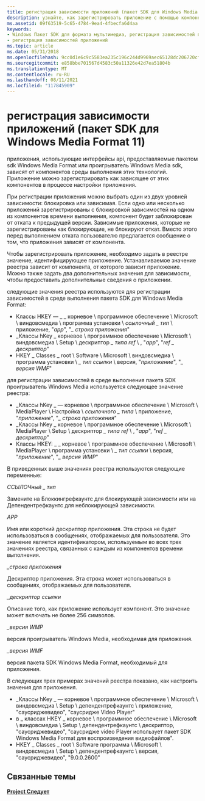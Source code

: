 ```yaml
---
title: регистрация зависимости приложений (пакет SDK для Windows Media Format 11)
description: узнайте, как зарегистрировать приложение с помощью компонентов среды выполнения api, предоставляемых пакетом SDK для Windows Media Format 11.
ms.assetid: 09f63519-5c65-4784-9ea4-4fbecfa6d4aa
keywords:
- Windows Пакет SDK для формата мультимедиа, регистрация зависимостей приложений
- регистрация зависимостей приложений
ms.topic: article
ms.date: 05/31/2018
ms.openlocfilehash: 9cc0d1e6c9c5583ea235c196c244d9969aec65128dc206720cfacc907ae0067b
ms.sourcegitcommit: e858bbe701567d4583c50a11326e42d7ea51804b
ms.translationtype: MT
ms.contentlocale: ru-RU
ms.lasthandoff: 08/11/2021
ms.locfileid: "117845909"
---
```

# <a name="registering-application-dependency-windows-media-format-11-sdk"></a>регистрация зависимости приложений (пакет SDK для Windows Media Format 11)

приложения, использующие интерфейсы api, предоставляемые пакетом sdk Windows Media Format или проигрыватель Windows Media sdk, зависят от компонентов среды выполнения этих технологий. Приложение можно зарегистрировать как зависящее от этих компонентов в процессе настройки приложения.

При регистрации приложения можно выбрать один из двух уровней зависимости: блокировка или зависимая. Если одно или несколько приложений зарегистрированы с блокировкой зависимостей на одном из компонентов времени выполнения, компонент будет заблокирован от отката к предыдущей версии. Зависимые приложения, которые не зарегистрированы как блокирующие, не блокируют откат. Вместо этого перед выполнением отката пользователю предлагается сообщение о том, что приложения зависят от компонента.

Чтобы зарегистрировать приложение, необходимо задать в реестре значение, идентифицирующее приложение. Устанавливаемое значение реестра зависит от компонента, от которого зависит приложение. Можно также задать два дополнительных значения для зависимости, чтобы предоставить дополнительные сведения о приложении.

следующие значения реестра используются для регистрации зависимостей в среде выполнения пакета SDK для Windows Media Format:

-   Классы HKEY — \_ \_ корневое \\ программное обеспечение \\ Microsoft \\ виндовсмедиа \\ программа установки \\ *ссылочный \_ тип* \\ приложение, "*app*", "*\_ строка приложения*"
-   \_Классы hKey \_ корневое \\ программное обеспечение \\ Microsoft \\ виндовсмедиа \\ Setup \\ дескриптор *\_ типа ref* \\ , "*app*", "*ref \_ дескриптор*"
-   HKEY \_ Classes \_ root \\ Software \\ Microsoft \\ виндовсмедиа \\ программа установки \\ *\_ тип ссылки* \\ версия, "*приложение*", "*\_ версия WMF*"

для регистрации зависимостей в среде выполнения пакета SDK проигрыватель Windows Media используется следующее значение реестра:

-   \_Классы hKey \_ — корневое \\ программное обеспечение \\ Microsoft \\ MediaPlayer \\ Настройка \\ *ссылочного \_ типа* \\ приложение, "*приложение*", "*\_ строка приложения*"
-   \_Классы hKey \_ корневое \\ программное обеспечение \\ Microsoft \\ MediaPlayer \\ Setup \\ дескриптор *\_ типа ref* \\ , "*app*", "*ref \_ дескриптор*"
-   Классы HKEY: \_ \_ корневое \\ программное обеспечение \\ Microsoft \\ MediaPlayer \\ программа установки \\ *\_ тип ссылки* \\ версия, "*приложение*", "*\_ версия WMP*"

В приведенных выше значениях реестра используются следующие переменные:

*ССЫЛОЧный \_ тип*

Замените на Блоккингрефкаунтс для блокирующей зависимости или на Депендентрефкаунтс для неблокирующей зависимости.

*APP*

Имя или короткий дескриптор приложения. Эта строка не будет использоваться в сообщениях, отображаемых для пользователя. Это значение является идентификатором, используемым во всех трех значениях реестра, связанных с каждым из компонентов времени выполнения.

*\_строка приложения*

Дескриптор приложения. Эта строка может использоваться в сообщениях, отображаемых для пользователя.

*\_дескриптор ссылки*

Описание того, как приложение использует компонент. Это значение может включать не более 256 символов.

*\_версия WMP*

версия проигрыватель Windows Media, необходимая для приложения.

*\_версия WMF*

версия пакета SDK Windows Media Format, необходимый для приложения.

В следующих трех примерах значений реестра показано, как настроить значения для приложения.

-   \_Классы hKey \_ — корневое \\ программное обеспечение \\ Microsoft \\ виндовсмедиа \\ Setup \\ депендентрефкаунтс \\ приложение, "саусриджевидео", "саусридже Video Player"
-   в \_ классах HKEY \_ корневое \\ программное обеспечение \\ Microsoft \\ виндовсмедиа \\ Setup \\ депендентрефкаунтс \\ дескриптор, "саусриджевидео", "саусридже video Player использует пакет SDK Windows Media Format для воспроизведения видеофайлов".
-   HKEY \_ Classes \_ root \\ Software программа \\ Microsoft \\ виндовсмедиа \\ Setup \\ депендентрефкаунтс \\ версия, "саусриджевидео", "9.0.0.2600"

## <a name="related-topics"></a>Связанные темы

<dl> <dt>

[**Project Следует**](project-considerations.md)
</dt> </dl>

 

 




